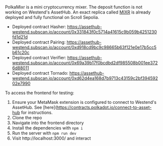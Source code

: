 PolkaMixr is a mini cryptocurrency mixer. The deposit function is not working on Westend's AssetHub. An exact replica called [MIXR](https://github.com/olahfemi/mixr) is already deployed and fully functional on Scroll Sepolia.
- Deployed contract Hasher: https://assethub-westend.subscan.io/account/0x331843f0c5714a41615c9b059b4251230fd1d21d
- Deployed contract Pairing: https://assethub-westend.subscan.io/account/0xd918cd9bc9c98665b63f121e0e17b5cc5b61c20c
- Deployed contract Verifier: https://assethub-westend.subscan.io/account/0x69a39b17f0bcdbd2df985508b001ee3726d88011
- Deployed contract Tornado: https://assethub-westend.subscan.io/account/0xd62d4ea168d7b9713c43159c2bf39459202e7990

To access the frontend for testing:
1. Ensure your MetaMask extension is configured to connect to Westend's AssetHub. See [here](https://contracts.polkadot.io/connect-to-asset-hub for instructions.
2. Clone the repo
3. Navigate into the frontend directory
4. Install the dependencies with `npm i`
5. Run the server with `npm run dev`
6. Visit http://localhost:3000/ and interact
   

